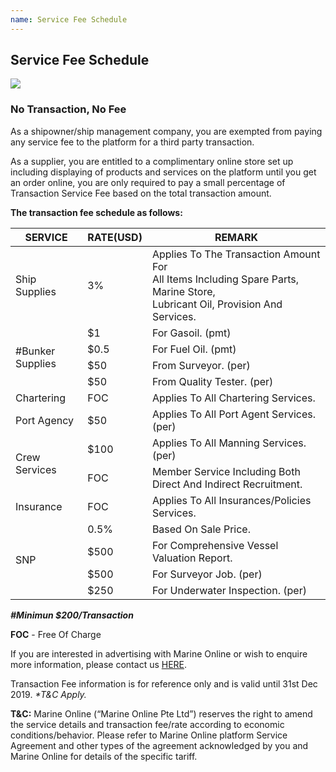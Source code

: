```yaml
---
name: Service Fee Schedule
---
```


## Service Fee Schedule

![](https://bwec-file.oss-cn-hongkong.aliyuncs.com/cms/90cb2f40-fc48-11e8-b129-0b5b40cbbba3.jpg)

### No Transaction, No Fee 

As a shipowner/ship management company, you are exempted from paying any service fee to the platform for a third party transaction.

As a supplier, you are entitled to a complimentary online store set up including displaying of products and services on the platform until you get an order online, you are only required to pay a small percentage of Transaction Service Fee based on the total transaction amount. 

**The transaction fee schedule as follows:**

<table>
    <thead>
        <tr>
           <th>SERVICE</th>
           <th>RATE(USD)</th>
           <th>REMARK</th> 
        </tr>
    </thead>
    <tbody>
        <tr>
            <td rowspan=1>Ship Supplies</td>
            <td>3%</td>
            <td>Applies To The Transaction Amount For <br>All Items Including Spare Parts, Marine Store, <br>Lubricant Oil, Provision And Services.</td>
        </tr>
        <tr>
            <td rowspan=4>#Bunker Supplies</td>
            <td>$1</td>
            <td>For Gasoil. (pmt)</td>
        </tr>
        <tr>
            <td>$0.5</td>
            <td>For Fuel Oil. (pmt)</td>
        </tr>
        <tr>
            <td>$50</td>
            <td>From Surveyor. (per)</td>
        </tr>
        <tr>
            <td>$50</td>
            <td>From Quality Tester. (per)</td>
        </tr>
        <tr>
            <td rowspan=1>Chartering</td>
            <td>FOC</td>
            <td>Applies To All Chartering Services.</td>
        </tr>
        <tr>
            <td rowspan=1>Port Agency</td>
            <td>$50</td>
            <td>Applies To All Port Agent Services. (per)</td>
        </tr>
        <tr>
            <td rowspan=2>Crew Services</td>
            <td>$100</td>
            <td>Applies To All Manning Services. (per)</td>
        </tr>
        <tr>
            <td>FOC</td>
            <td>Member Service Including Both Direct And Indirect Recruitment.</td>
        </tr>
        <tr>
            <td rowspan=1>Insurance</td>
            <td>FOC</td>
            <td>Applies To All Insurances/Policies Services.</td>
        </tr>
        <tr>
            <td rowspan=4>SNP</td>
            <td>0.5%</td>
            <td>Based On Sale Price.</td>
        </tr>
        <tr>
            <td>$500</td>
            <td>For Comprehensive Vessel Valuation Report.</td>
        </tr>
        <tr>
            <td>$500</td>
            <td>For Surveyor Job. (per)</td>
        </tr>
        <tr>
            <td>$250</td>
            <td>For Underwater Inspection. (per)</td>
        </tr>
    </tbody>
</table>

<i>**#Minimun $200/Transaction**</i>

**FOC** - Free Of Charge

If you are interested in advertising with Marine Online or wish to enquire more information, please contact us [HERE](https://aboutus.emarineonline.com/docs/connect/contactus).

Transaction Fee information is for reference only and is valid until 31st Dec 2019. <i>*T&C Apply.</i>

**T&C:** Marine Online (“Marine Online Pte Ltd”) reserves the right to amend the service details and transaction fee/rate according to economic conditions/behavior. Please refer to Marine Online platform Service Agreement and other types of the agreement acknowledged by you and Marine Online for details of the specific tariff.
